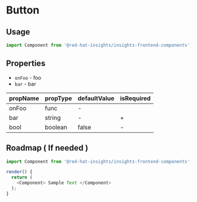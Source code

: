 # Button

## Usage

```js
import Component from '@red-hat-insights/insights-frontend-components';
```

<!-- STORY -->

## Properties

* `onFoo` - foo
* `bar` -  bar

| propName | propType | defaultValue | isRequired |
| -------- | -------- | ------------ | ---------- |
| onFoo    | func     | -            |            |
| bar      | string   | -            | +          |
| bool     | boolean  | false        | -          |

## Roadmap ( If needed )

```js
import Component from '@red-hat-insights/insights-frontend-components';

render() {
  return (
    <Component> Sample Text </Component>
  );
}
```